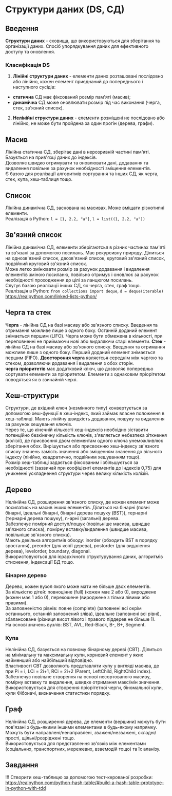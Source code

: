 # Структури даних (DS, СД)

## Введення

**Структури даних** - сховища, що використовуються для зберігання та організації даних. Спосіб упорядкування даних для ефективного доступу та оновлення.

### Класифікація DS

1. **Лінійні структури даних** - елементи даних розташовані послідовно або лінійно, кожен елемент приєднаний до попереднього і наступного сусідів:
- **статична** СД має фіксований розмір пам'яті (масив);
- **динамічна** СД може оновлювати розмір під час виконання (черга, стек, зв'язний список).
2. **Нелінійні структури даних** - елементи розміщені не послідовно або лінійно, не може бути пройдена за один прогін (дерева, графи).

## Масив

Лінійна статична СД, зберігає дані в нерозривній частині пам'яті. Базується на прив'язці даних до індексів.  
Дозволяє швидко отримувати та оновлювати дані, додавання та видалення повільне за рахунок необхідності зміщення елементів.  
Є базою для реалізації алгоритмів сортування та інших СД, як черга, стек, купа, хеш-таблиця тощо.

## Список

Лінійна динамічна СД, заснована на масивах. Може вміщати різнотипні елементи.  
Реалізація в Python: `l = [1, 2.2, "a"]`, `l = list((1, 2.2, "a"))`

## Зв'язний список

Лінійна динамічна СД, елементи зберігаютсья в різних частинах пам'яті та зв'язані за допомогою посилань. Має рекурсивну природу. Ділиться на однозв'язний список, двозв'язний список, круговий зв'язний список, подвійний круговий зв'язний список.  
Може легко змінювати розмір за рахунок додавання і видалення елементів зміною посиланю, повільно отримує і оновлює за рахунок необхідності проходження до цілі за ланцюгом посилань.  
Слугує базою реалізації інших СД, як черга, стек, граф тощо.  
Реалізація в Python: `from collections import deque`, `d = deque(iterable)`  
https://realpython.com/linked-lists-python/

## Черга та стек

**Черга** - лінійна СД на базі масиву або зв'язного списку. Введення та отримання можливе лише з одного боку. Останній доданий елемент знімається першим (LIFO).
Черга може бути обмежена в кількості, при переповненні не приймаючи нові або видаляючи старі елементи.
**Стек** - лінійна СД на базі масиву або зв'язного списку. Введення та отримання можливе лише з одного боку. Перший доданий елемент знімається першим (FIFO).
**Двостороння черга** являєтсья середнім між чаргою та стеком, дозволяючи додавання і видалення з обох сторін.  
**черга пріоритетів** має додатковий ключ, що дозволяє попередньо сортувати елементи за пріоритетом. Елементи з однаковим пріорітетом поводяться як в звичайній черзі.  

## Хеш-структури

Структури, де вхідний ключ (незмінного типу) конвертується за допомогою хеш-функції в хеш-індекс, який займає власне положення в хеш-таблиці. Мають лінійну швидкість додавання, пошуку та видалення за рахунок хешування ключів.  
Через те, що кінечній кількості хеш-індексів необхідно зіставити потенційно безкінечну кількість ключів, з'являється небезпека зіткнення (колізії), де присвоєння двом елементам одного ключа унеможливлює зберігання обох. Вирішується або присвоєнню хеш-індексу зв'язного списку значень замість значення або зміщенням значення до вільного індексу (лінійно, квадратично, подвійним хешуванням тощо).  
Розмір хеш-таблиці задається фіксованим і збільшується за необхідності (зазвичай при коофіцієнті елементів до індексів 0,75) для уникненні ускладнення структури через велику кількість колізій.

## Дерево

Нелінійна СД, розширення зв'язного списку, де кожен елемент може посилатись на масив інших елементів. Ділиться на бінарні (повні бінарні, ідеальні бінарні, бінарні дерева пошуку (BST)), тернарні (тернарні дерева пошуку), n-арні (загальні) дерева.  
Забезпечує помірний доступ/пошук (повільніше масива, швидше зв'язного списка), помірну вставку/видалення (швидше масива, повільніше зв'язного списка).  
Мають декілька алгоритмів обходу: inorder (обходить BST в порядку зростання), preorder (для копії дерева), postorder (для видалення дерева), levelorder, boundary, diagonal.  
Використовуються для ієрархічного структурування даних, алгоритмів стиснення, індексації БД тощо.  

### Бінарне дерево

Дерево, кожен вузол якого може мати не більше двох елементів.  
За кількістю дітей: повноцінне (full) (кожен має 2 або 0), вироджене (кожен має 1 або 0), перекошене (вироджене з тільки лівими або правими).  
За заповненістю рівнів: повне (complete) (заповнені всі окрім останнього, останній заповнений зліва), ідеальне (заповнені всі рівні), збалансоване (різниця висот лівого і правого піддерев не більше 1).  
На основі значень вузлів: BST, AVL, Red-Black, B-, B+, Segment.

### Купа

Нелінійна СД, базується на повному бінарному дереві (CBT). Ділиться на мінімальну та максимальну купи, корневий елемент у яких найменший або найбільший відповідно.  
Властивості CBT дозволяють представляти купу у вигляді масива, де при Pi = i, LCi = 2i+1, RCi = 2i+2 (Parent, LeftChild, RightChild index).  
Забезпечує повільне створення на основі несортованого масиву, помірну вставку та видалення, швидке отримання макс/мін значення.  
Використовується для створення пріорітетної черги, біномальної купи, купи Фібоначі, визначення статистики порядку.

## Граф

Нелінійна СД, розширення дерева, де елементи (вершини) можуть бути пов'язані з будь-якими іншими елементами в будь-якому напрямку. Можуть бути направлені/ненаправлені, зважені/незважені, складні/прості, щільні/розріджені тощо.  
Використовується для представлення зв'язків між елементами (соціальних, транспортних, мережевих, взаємодій тощо) та їх аланізу.  

## Завдання

!!! Створити хеш-таблицю за допомогою тест-керованої розробки: https://realpython.com/python-hash-table/#build-a-hash-table-prototype-in-python-with-tdd